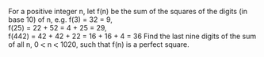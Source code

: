   For a positive integer n, let f(n) be the sum of the squares of the digits (in base 10) of n, e.g.  f(3) = 32 = 9,<br />  f(25) = 22 + 52 = 4 + 25 = 29,<br />  f(442) = 42 + 42 + 22 = 16 + 16 + 4 = 36  Find the last nine digits of the sum of all n, 0 <img src='images/symbol_lt.gif' width='10' height='10' alt='&lt;' border='0' style='vertical-align:middle;' /> n <img src='images/symbol_lt.gif' width='10' height='10' alt='&lt;' border='0' style='vertical-align:middle;' /> 1020, such that f(n) is a perfect square.  